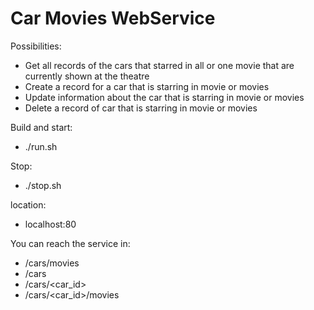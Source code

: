 # Car Movies WebService

Possibilities:
- Get all records of the cars that starred in all or one movie that are currently shown at the theatre
- Create a record for a car that is starring in movie or movies
- Update information about the car that is starring in movie or movies
- Delete a record of car that is starring in movie or movies


Build and start:  
- ./run.sh

Stop:
- ./stop.sh


location:
- localhost:80

You can reach the service in: 
- /cars/movies
- /cars
- /cars/<car_id>
- /cars/<car_id>/movies

